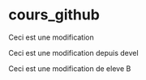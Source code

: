 # cours_github

Ceci est une modification

Ceci est une modification depuis devel

Ceci est une modification de eleve B
